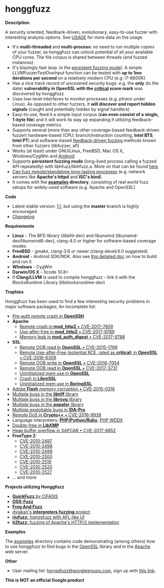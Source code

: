 # honggfuzz #

**Description**

A security oriented, feedback-driven, evolutionary, easy-to-use fuzzer with interesting analysis options. See [USAGE](https://github.com/google/honggfuzz/blob/master/docs/USAGE.md) for more data on the usage.

  * It's __multi-threaded__ and __multi-process__: no need to run multiple copies of your fuzzer, as honggfuzz can unlock potential of all your available CPU cores. The file corpus is shared between threads (and fuzzed instances)
  * It's blazingly fast (esp. in the [persistent fuzzing mode](https://github.com/google/honggfuzz/blob/master/docs/PersistentFuzzing.md)). A simple _LLVMFuzzerTestOneInput_ function can be tested with __up to 1mo iterations per second__ on a relatively modern CPU (e.g. i7-6600K)
  * Has a nice track record of uncovered security bugs: e.g. the __only__ (to the date) __vulnerability in OpenSSL with the [critical](https://www.openssl.org/news/secadv/20160926.txt) score mark__ was discovered by honggfuzz
  * Uses low-level interfaces to monitor processes (e.g. _ptrace_ under Linux). As opposed to other fuzzers, it __will discover and report hidden signals__ (caught and potentially hidden by signal handlers)
  * Easy-to-use, feed it a simple input corpus (__can even consist of a single, 1-byte file__) and it will work its way up expanding it utilizing feedback-based coverage metrics
  * Supports several (more than any other coverage-based feedback-driven fuzzer) hardware-based (CPU: branch/instruction counting, __Intel BTS__, __Intel PT__) and software-based [feedback-driven fuzzing](https://github.com/google/honggfuzz/blob/master/docs/FeedbackDrivenFuzzing.md) methods known from other fuzzers (libfuzzer, afl)
  * Works (at least) under GNU/Linux, FreeBSD, Mac OS X, Windows/CygWin and [Android](https://github.com/google/honggfuzz/blob/master/docs/Android.md)
  * Supports __persistent fuzzing mode__ (long-lived process calling a fuzzed API repeatedly) with libhfuzz/libhfuzz.a. More on that can be found [here](https://github.com/google/honggfuzz/blob/master/docs/PersistentFuzzing.md)
  * [Can fuzz remote/standalone long-lasting processes](https://github.com/google/honggfuzz/blob/master/docs/AttachingToPid.md) (e.g. network servers like __Apache's httpd__ and __ISC's bind__)
  * It comes with the __[examples](https://github.com/google/honggfuzz/tree/master/examples) directory__, consisting of real world fuzz setups for widely-used software (e.g. Apache and OpenSSL)

**Code**

  * Latest stable version: [1.1](https://github.com/google/honggfuzz/releases), but using the __master__ branch is highly encouraged
  * [Changelog](https://github.com/google/honggfuzz/blob/master/CHANGELOG)

**Requirements**

  * **Linux** - The BFD library (libbfd-dev) and libunwind (libunwind-dev/libunwind8-dev), clang-4.0 or higher for software-based coverage modes
  * **FreeBSD** - gmake, clang-3.6 or newer (clang-devel/4.0 suggested)
  * **Android** - Android SDK/NDK. Also see [this detailed doc](https://github.com/google/honggfuzz/blob/master/docs/Android.md) on how to build and run it
  * **Windows** - CygWin
  * **Darwin/OS X** - Xcode 10.8+
  * if **Clang/LLVM** is used to compile honggfuzz - link it with the BlocksRuntime Library (libblocksruntime-dev)

**Trophies**

Honggfuzz has been used to find a few interesting security problems in major software packages; An incomplete list:

  * [Pre-auth remote crash in __OpenSSH__](https://anongit.mindrot.org/openssh.git/commit/?id=28652bca29046f62c7045e933e6b931de1d16737)
  * __Apache__
    * [Remote crash in __mod\_http2__ • CVE-2017-7659](http://seclists.org/oss-sec/2017/q2/504)
    * [Use-after-free in __mod\_http2__ • CVE-2017-9789](http://cve.mitre.org/cgi-bin/cvename.cgi?name=CVE-2017-9789)
    * [Memory leak in __mod\_auth\_digest__ • CVE-2017-9788](http://cve.mitre.org/cgi-bin/cvename.cgi?name=CVE-2017-9788)
  * __SSL__
    * [Remote OOB read in __OpenSSL__ • CVE-2015-1789]( https://cve.mitre.org/cgi-bin/cvename.cgi?name=CVE-2015-1789)
    * [Remote Use-after-Free (potential RCE, rated as __critical__) in __OpenSSL__ • CVE-2016-6309](https://www.openssl.org/news/secadv/20160926.txt)
    * [Remote OOB write in __OpenSSL__ • CVE-2016-7054](https://www.openssl.org/news/secadv/20161110.txt)
    * [Remote OOB read in __OpenSSL__ • CVE-2017-3731](https://www.openssl.org/news/secadv/20170126.txt)
    * [Uninitialized mem use in __OpenSSL__](https://github.com/openssl/openssl/commit/bd5d27c1c6d3f83464ddf5124f18a2cac2cbb37f)
    * [Crash in __LibreSSL__](https://github.com/openbsd/src/commit/c80d04452814d5b0e397817ce4ed34edb4eb520d)
    * [Uninitialized mem use in __BoringSSL__](https://github.com/boringssl/boringssl/commit/7dccc71e08105b100c3acd56fa5f6fc1ba9b71d3)
  * [Adobe __Flash__ memory corruption • CVE-2015-0316](http://cve.mitre.org/cgi-bin/cvename.cgi?name=CVE-2015-0316)
  * [Multiple bugs in the __libtiff__ library](http://bugzilla.maptools.org/buglist.cgi?query_format=advanced;emailreporter1=1;email1=robert@swiecki.net;product=libtiff;emailtype1=substring)
  * [Multiple bugs in the __librsvg__ library](https://bugzilla.gnome.org/buglist.cgi?query_format=advanced;emailreporter1=1;email1=robert%40swiecki.net;product=librsvg;emailtype1=substring)
  * [Multiple bugs in the __poppler__ library](http://lists.freedesktop.org/archives/poppler/2010-November/006726.html)
  * [Multiple exploitable bugs in __IDA-Pro__](https://www.hex-rays.com/bugbounty.shtml)
  * [Remote DoS in __Crypto++__ • CVE-2016-9939](http://www.openwall.com/lists/oss-security/2016/12/12/7)
  * Language interpreters: [__PHP/Python/Ruby__](https://github.com/dyjakan/interpreter-bugs), [PHP WDDX](https://bugs.php.net/bug.php?id=74145)
  * [Double-free in __LibXMP__](https://github.com/cmatsuoka/libxmp/commit/bd1eb5cfcd802820073504c234c3f735e96c3355)
  * [Heap buffer overflow in SAPCAR • CVE-2017-8852](https://www.coresecurity.com/blog/sapcar-heap-buffer-overflow-crash-exploit)
  * __FreeType 2__:
    * [CVE-2010-2497](https://bugzilla.redhat.com/show_bug.cgi?id=CVE-2010-2497)
    * [CVE-2010-2498](https://bugzilla.redhat.com/show_bug.cgi?id=CVE-2010-2498)
    * [CVE-2010-2499](https://bugzilla.redhat.com/show_bug.cgi?id=CVE-2010-2499)
    * [CVE-2010-2500](https://bugzilla.redhat.com/show_bug.cgi?id=CVE-2010-2500)
    * [CVE-2010-2519](https://bugzilla.redhat.com/show_bug.cgi?id=CVE-2010-2519)
    * [CVE-2010-2520](https://bugzilla.redhat.com/show_bug.cgi?id=CVE-2010-2520)
    * [CVE-2010-2527](https://bugzilla.redhat.com/show_bug.cgi?id=CVE-2010-2527)
  * ... and more

**Projects utilizing Honggfuzz**
  * [__QuickFuzz__ by CIFASIS](http://quickfuzz.org)
  * [__OSS-Fuzz__](https://github.com/google/oss-fuzz)
  * [__Frog And Fuzz__](https://github.com/warsang/FrogAndFuzz/tree/develop)
  * [dyjakan's __interpreters fuzzing__ project](https://github.com/dyjakan/interpreter-bugs)
  * [__riufuzz__: honggfuzz with AFL-like UI](https://github.com/riusksk/riufuzz)
  * [__h2fuzz__: fuzzing of Apache's HTTP/2 implementation](https://github.com/icing/h2fuzz)

**Examples**

The [examples](https://github.com/google/honggfuzz/tree/master/examples/)
directory contains code demonstrating (among others) how to use honggfuzz to find bugs in the
[OpenSSL](https://github.com/google/honggfuzz/tree/master/examples/openssl)
library and in the [Apache](https://github.com/google/honggfuzz/tree/master/examples/apache)
web server.

**Other**

  * User mailing list: [honggfuzz@googlegroups.com](mailto:honggfuzz@googlegroups.com), sign up with [this link](https://groups.google.com/forum/#!forum/honggfuzz).

__This is NOT an official Google product__
